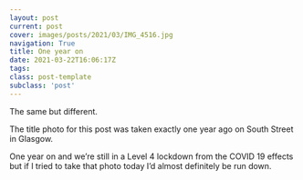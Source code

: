 ```yaml
---
layout: post
current: post
cover: images/posts/2021/03/IMG_4516.jpg
navigation: True
title: One year on
date: 2021-03-22T16:06:17Z
tags: 
class: post-template
subclass: 'post'
---
```


The same but different. 

The title photo for this post was taken exactly one year ago on South Street in Glasgow. 

One year on and we’re still in a Level 4 lockdown from the COVID 19 effects but if I tried to take that photo today I’d almost definitely be run down. 